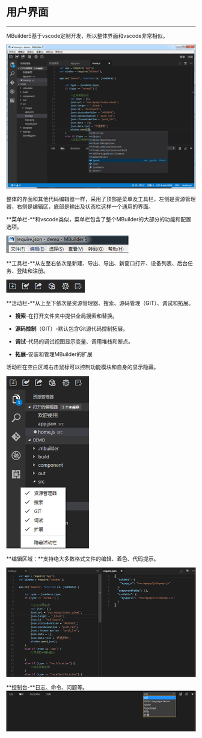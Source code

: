 # 用户界面

----------

MBuilder5基于vscode定制开发，所以整体界面和vscode非常相似。

<img src="image/welcome/welcome.png" />

整体的界面和其他代码编辑器一样，采用了顶部是菜单及工具栏，左侧是资源管理器，右侧是编辑区，底部是输出及状态栏这样一个通用的界面。

**菜单栏-**和vscode类似，菜单栏包含了整个MBuilder的大部分的功能和配置选项。

<img src="image/welcome/menubar.png" />


**工具栏-**从左至右依次是新建、导出、导出、新窗口打开、设备列表、后台任务、登陆和注册。

<img src="image/welcome/toolbar.png" />


**活动栏-**从上至下依次是资源管理器、搜索、源码管理（GIT）、调试和拓展。



- **搜索**-在打开文件夹中提供全局搜索和替换。


- **源码控制**（GIT）-默认包含Git源代码控制拓展。


- **调试**-代码的调试视图显示变量、调用堆栈和断点。


- **拓展**-安装和管理MBuilder的扩展

活动栏在空白区域右击鼠标可以控制功能模块和自身的显示隐藏。

<img src="image/welcome/activitybar.png" />


**编辑区域：**支持绝大多数格式文件的编辑、着色、代码提示。

<img src="image/welcome/editarea.png" />


**控制台-**日志、命令、问题等。
<img src="image/welcome/console.png" />

